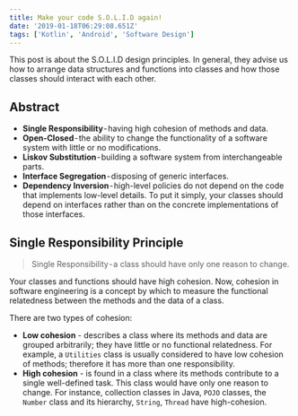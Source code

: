 ```yaml
---
title: Make your code S.O.L.I.D again!
date: '2019-01-18T06:29:08.651Z'
tags: ['Kotlin', 'Android', 'Software Design']
---
```


This post is about the S.O.L.I.D design principles.
In general, they advise us how to arrange data structures and functions into classes and how those classes should interact with each other.

## Abstract

- **Single Responsibility** - having high cohesion of methods and data.
- **Open-Closed** - the ability to change the functionality of a software system with little or no modifications.
- **Liskov Substitution** - building a software system from interchangeable parts.
- **Interface Segregation** - disposing of generic interfaces.
- **Dependency Inversion** - high-level policies do not depend on the code that implements low-level details. To put it simply, your classes should depend on interfaces rather than on the concrete implementations of those interfaces.


## Single Responsibility Principle

> Single Responsibility - a class should have only one reason to change.

Your classes and functions should have high cohesion. Now, cohesion in software engineering is a concept by which to measure the functional relatedness between the methods and the data of a class.

There are two types of cohesion:

- **Low cohesion** - describes a class where its methods and data are grouped arbitrarily; they have little or no functional relatedness. For example, a `Utilities` class is usually considered to have low cohesion of methods; therefore it has more than one responsibility.
- **High cohesion** - is found in a class where its methods contribute to a single well-defined task. This class would have only one reason to change. For instance, collection classes in Java, `POJO` classes, the `Number` class and its hierarchy, `String`, `Thread` have high-cohesion.
